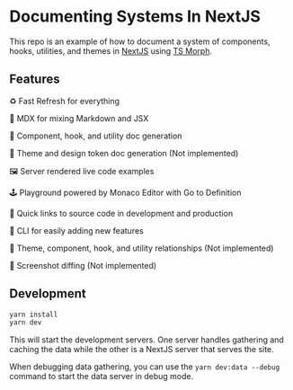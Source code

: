 # Documenting Systems In NextJS

This repo is an example of how to document a system of components, hooks, utilities, and themes in [NextJS](https://nextjs.org/) using [TS Morph](https://ts-morph.com/).

## Features

♻️ Fast Refresh for everything

📝 MDX for mixing Markdown and JSX

🤖 Component, hook, and utility doc generation

🎨 Theme and design token doc generation (Not implemented)

🖼 Server rendered live code examples

🕹 Playground powered by Monaco Editor with Go to Definition

🐇 Quick links to source code in development and production

🌈 CLI for easily adding new features

🔀 Theme, component, hook, and utility relationships (Not implemented)

📸 Screenshot diffing (Not implemented)

## Development

```bash
yarn install
yarn dev
```

This will start the development servers. One server handles gathering and caching the data while the other is a NextJS server that serves the site.

When debugging data gathering, you can use the `yarn dev:data --debug` command to start the data server in debug mode.
